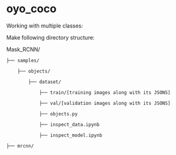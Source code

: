 # oyo_coco

Working with multiple classes:

Make following directory structure:

Mask_RCNN/

    ├── samples/

        ├── objects/
    
            ├── dataset/
        
                ├── train/[training images along with its JSONS]
             
                ├── val/[validation images along with its JSONS]
             
                ├── objects.py
             
                ├── inspect_data.ipynb
             
                ├── inspect_model.ipynb
             
    ├── mrcnn/
